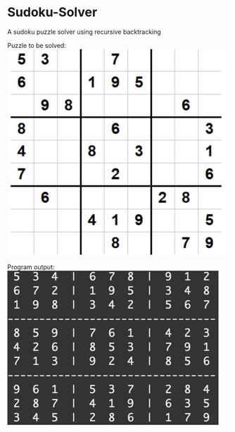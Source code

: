 # Sudoku-Solver
A sudoku puzzle solver using recursive backtracking

Puzzle to be solved:
![alt text](https://github.com/avinashpai/Sudoku-Solver/blob/master/doc/Screenshot%202019-12-31%2011.26.59.png)

Program output:
![alt text](https://github.com/avinashpai/Sudoku-Solver/blob/master/doc/Screen%20Shot%202019-12-31%20at%2011.27.19%20AM.png)
